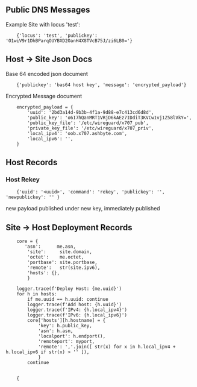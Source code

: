 
## Public DNS Messages

Example Site with locus 'test':

        {'locus': 'test', 'publickey': 'O1wiV9r1DhBParqOUYBXD2OanH4X8TVcB75J/zi6LB0='}

## Host -> Site Json Docs

Base 64 encoded json document

        {'publickey': 'bas64 host key', 'message': 'encrypted_payload'}

Encrypted Message document

        encrypted_payload = {
            'uuid': '2bd3a14d-9b3b-4f1a-9d88-e7c413cd6d8d',
            'public_key': 'o6I7hQanMRT1VRjD6kAEz7IDdiT3KVCw1vj1Z58lVkY=',
            'public_key_file': '/etc/wireguard/x707_pub',
            'private_key_file': '/etc/wireguard/x707_priv',
            'local_ipv4': 'oob.x707.ashbyte.com',
            'local_ipv6': '',
        }


## Host Records


### Host Rekey

        {'uuid': '<uuid>', 'command': 'rekey', 'publickey': '', 'newpublickey': '' }

new payload published under new key, immediately published
    
## Site -> Host Deployment Records

        core = {
           'asn':      me.asn,
            'site':     site.domain,
            'octet':    me.octet,
            'portbase': site.portbase,
            'remote':   str(site.ipv6),
            'hosts': {},
            }

        logger.trace(f'Deploy Host: {me.uuid}')
        for h in hosts:
            if me.uuid == h.uuid: continue
            logger.trace(f'Add host: {h.uuid}')
            logger.trace(f'IPv4: {h.local_ipv4}')
            logger.trace(f'IPv6: {h.local_ipv6}')
            core['hosts'][h.hostname] = { 
                'key': h.public_key,
                'asn': h.asn,
                'localport': h.endport(),
                'remoteport': myport,
                'remote': ','.join([ str(x) for x in h.local_ipv4 + h.local_ipv6 if str(x) > '' ]),
                }
            continue


        {

